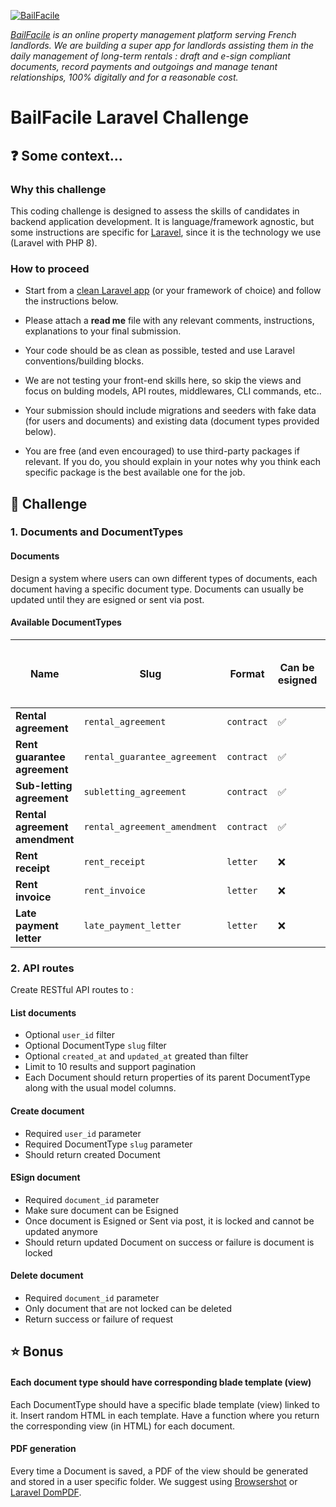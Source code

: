 
[![BailFacile](https://www.bailfacile.fr/img/logo_email.png)](https://www.bailfacile.fr)

*[BailFacile](https://www.bailfacile.fr) is an online property management platform serving French landlords. We are building a super app for landlords assisting them in the daily management of long-term rentals : draft and e-sign compliant documents, record payments and outgoings and manage tenant relationships, 100% digitally and for a reasonable cost.*
# BailFacile Laravel Challenge
## ❓ Some context...
### Why this challenge

This coding challenge is designed to assess the skills of candidates in backend application development. It is language/framework agnostic, but some instructions are specific for [Laravel](https://www.laravel.com), since it is the technology we use (Laravel with PHP 8).

### How to proceed

- Start from a [clean Laravel app](https://laravel.com/docs/8.x/installation) (or your framework of choice) and follow the instructions below.

- Please attach a **read me** file with any relevant comments, instructions, explanations to your final submission.

- Your code should be as clean as possible, tested and use Laravel conventions/building blocks.

- We are not testing your front-end skills here, so skip the views and focus on bulding models, API routes, middlewares, CLI commands, etc..

- Your submission should include migrations and seeders with fake data (for users and documents) and existing data (document types provided below).

- You are free (and even encouraged) to use third-party packages if relevant. If you do, you should explain in your notes why you think each specific package is the best available one for the job.

## 🏁 Challenge

### 1. Documents and DocumentTypes

#### Documents

Design a system where users can own different types of documents, each document having a specific document type.
Documents can usually be updated until they are esigned or sent via post.
#### Available DocumentTypes
  
| Name | Slug | Format | Can be esigned | Can be sent via email | Can be sent via post | Can be updated
|--|--|--|--|--|--|--|
| **Rental agreement** | `rental_agreement` | `contract` | ✅ | ✅ | ❌ | ✅
| **Rent guarantee agreement** | `rental_guarantee_agreement` | `contract` | ✅ | ✅ | ❌ | ✅
| **Sub-letting agreement** | `subletting_agreement` | `contract` | ✅ | ✅ | ❌ | ✅
| **Rental agreement amendment**| `rental_agreement_amendment` | `contract` | ✅ | ✅ | ❌ | ✅
| **Rent receipt** | `rent_receipt` | `letter` | ❌ | ✅ | ✅ | ✅
| **Rent invoice** | `rent_invoice` | `letter` | ❌ | ✅ | ✅ | ✅
| **Late payment letter** | `late_payment_letter` | `letter` | ❌ | ✅ | ✅ | ✅

### 2. API routes

Create RESTful API routes to :

#### **List documents**
- Optional `user_id` filter
- Optional DocumentType `slug` filter
- Optional `created_at` and `updated_at` greated than filter
- Limit to 10 results and support pagination
- Each Document should return properties of its parent DocumentType along with the usual model columns.

#### **Create document**
- Required `user_id` parameter
- Required DocumentType `slug` parameter
- Should return created Document

#### **ESign document**
- Required `document_id` parameter
- Make sure document can be Esigned
- Once document is Esigned or Sent via post, it is locked and cannot be updated anymore
- Should return updated Document on success or failure is document is locked

#### **Delete document**
- Required `document_id` parameter
- Only document that are not locked can be deleted
- Return success or failure of request

## ⭐ Bonus

#### Each document type should have corresponding blade template (view)

Each DocumentType should have a specific blade template (view) linked to it. Insert random HTML in each template.
Have a function where you return the corresponding view (in HTML) for each document.
#### PDF generation

Every time a Document is saved, a PDF of the view should be generated and stored in a user specific folder.
We suggest using [Browsershot](https://github.com/spatie/browsershot) or [Laravel DomPDF](https://github.com/barryvdh/laravel-dompdf).
